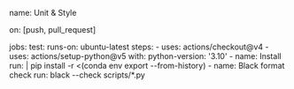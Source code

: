 name: Unit & Style

on: [push, pull_request]

jobs:
  test:
    runs-on: ubuntu-latest
    steps:
      - uses: actions/checkout@v4
      - uses: actions/setup-python@v5
        with:
          python-version: '3.10'
      - name: Install
        run: |
          pip install -r <(conda env export --from-history)
      - name: Black format check
        run: black --check scripts/*.py
